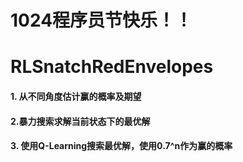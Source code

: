 # 1024程序员节快乐！！

# RLSnatchRedEnvelopes
#### 1. 从不同角度估计赢的概率及期望
#### 2.暴力搜索求解当前状态下的最优解
#### 3. 使用Q-Learning搜索最优解，使用0.7^n作为赢的概率
